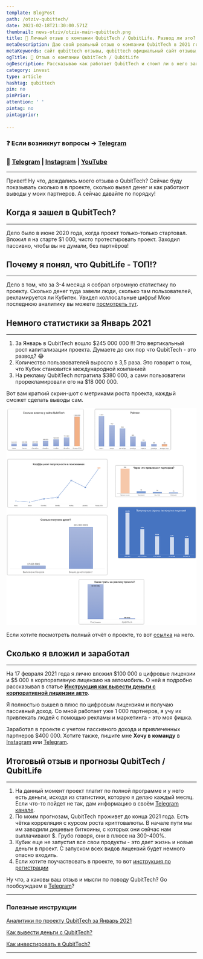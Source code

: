 ```yaml
---
template: BlogPost
path: /otziv-qubittech/
date: 2021-02-18T21:30:00.571Z
thumbnail: news-otziv/otziv-main-qubittech.png
title: 🤯 Личный отзыв о компании QubitTech / QubitLife. Развод ли это?
metaDescription: Даю свой реальный отзыв о компании QubitTech в 2021 году. Рассуждаю развод ли этот проект и чем он занимается. Реальный отзыв человека о QubitTech, который заработал $400 000
metaKeywords: сайт qubittech отзывы, qubittech официальный сайт отзывы, qubittech отзывы развод, qubittech отзывы профессионалов, qubittech отзывы, qubittech компания отзывы, qubitlife отзывы, qubit life отзывы
ogTitle: 🤯 Отзыв о компании QubitTech / QubitLife
ogDescription: Рассказываю как работает QubitTech и стоит ли в него заходить. Мой реальный отзыв о компании QubitTech
category: invest
type: article
hashtag: qubittech
pin: no
pinPrior: 
attention: ' '
pintag: no
pintagprior:

---
```

### ❓ Если возникнут вопросы → **[Telegram](https://t.me/girlwithbun)**
### 🥳 [Telegram](https://t.me/pyromidinvest) | [Instagram](http://instagram.com/pyromidi) | [YouTube](https://www.youtube.com/channel/UCc7s-9Ki7Is7YbCPpWzPcFw)
***

Привет! Ну что, дождались моего отзыва о QubitTech? Сейчас буду показывать сколько я в проекте, сколько вывел денег и как работают выводы у моих партнеров. А сейчас давайте по порядку!

## Когда я зашел в QubitTech?
***

Дело было в июне 2020 года, когда проект только-только стартовал. Вложил я на старте $1 000, чисто протестировать проект. Заходил пассивно, чтобы вы не думали, без партнёров!

## Почему я понял, что QubitLife - ТОП!?
***

Дело в том, что за 3-4 месяца я собрал огромную статистику по проекту. Сколько денег туда завели люди, сколько там пользователей, рекламируется ли Кубитек. Увидел коллосальные цифры! Мою последнюю аналитику вы можете [посмотреть тут](https://pyromid.ru/analytika-qubittech-yanvar/).

## Немного статистики за Январь 2021
***

1. За Январь в QubitTech вошло $245 000 000 !!! Это вертикальный рост капитализации проекта. Думаете до сих пор что QubitTech - это развод? 😂
2. Количество  пользвователей выросло в 3,5 раза. Это говорит о том, что Кубик становится международной компанией
3. На рекламу QubitTech потратила $380 000, а сами пользователи прорекламировали его на $18 000 000. 

Вот вам краткий скрин-шот с метриками роста проекта, каждый сможет сделать выводы сам.

![Общая аналитика по QubitTech](all-stat-qub-yan.png)

Если хотите посмотреть полный отчёт о проекте, то вот [ссылка](https://pyromid.ru/analytika-qubittech-yanvar/) на него.

## Сколько я вложил и заработал
***

На 17 февраля 2021 года я лично вложил $100 000 в цифровые лицензии и $5 000 в корпоративную лицензию на автомобиль. О ней я подробно рассказывал в статье **[Инструкция как вывести деньги с корпоративной лицензии авто](https://pyromid.ru/vivod-korporativnaya-licenziya-avto-qubittech/)**.

Я полностью вышел в плюс по цифровым лицензиям и получаю пассивный доход. Со мной работает уже 1 000 партнеров, я учу их привлекать людей с помощью рекламы и маркетинга - это моя фишка.

Заработал в проекте с учетом пассивного дохода и привлеченных партнеров $400 000. Хотите также, пишите мне **Хочу в команду** в [Instagram](https://www.instagram.com/pyromidi/) или [Telegram](https://t.me/girlwithbun).

## Итоговый отзыв и прогнозы QubitTech / QubitLife
***

1. На данный момент проект платит по полной программе и у него есть деньги, исходя из статистики, которую я делаю каждый месяц. Если что-то пойдет не так, дам информацию в своём [Telegram канале](https://t.me/pyromidinvest).
2. По моим прогнозам, QubitTech проживет до конца 2021 года. Есть чётка корреляция с курсом роста криптовалюты. В начале пути мы им заводили дешевые биткоины, с которых они сейчас нам выплачивают $. Грубо говоря, они в плюсе на 300-400%.
3. Кубик еще не запустил все свои продукты - это дает жизнь и новые деньги в проект. С запуском всех видов лицензий будет немного опасно входить.
4. Если хотите поучаствовать в проекте, то вот [инструкция по регистрации](https://pyromid.ru/registraciya-popolnenie-qubittech/)

Ну что, а каковы ваш отзыв и мысли по поводу QubitTech? Go пообсуждаем в [Telegram](https://t.me/pyromidinvest)?


***
### Полезные инструкции

[Аналитики по проекту QubitTech за Январь 2021](https://pyromid.ru/analytika-qubittech-yanvar/)

[Как вывести деньги с QubitTech?](https://pyromid.ru/vivod-s-qubittech/)

[Как инвестировать в QubitTech?](https://pyromid.ru/registraciya-popolnenie-qubittech/)

***
